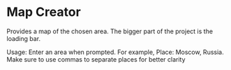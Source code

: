 # Map Creator
Provides a map of the chosen area. 
The bigger part of the project is the loading bar.


Usage: 
Enter an area when prompted. For example,    Place: Moscow, Russia.
Make sure to use commas to separate places for better clarity      
